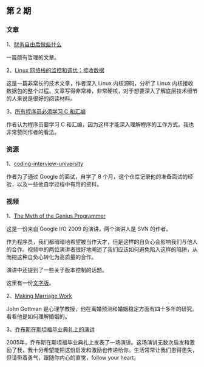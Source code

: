 ## 第 2 期

### 文章

1、[财务自由后做些什么](https://blog.youxu.info/2021/11/01/after-fire/)

一篇颇有哲理的文章。

2、[Linux 网络栈的监控和调优：接收数据](https://blog.packagecloud.io/monitoring-tuning-linux-networking-stack-receiving-data/)

这是一篇非常长的技术文章，作者深入 Linux 内核源码，分析了 Linux 内核接收数据包的整个过程。文章写得非常棒，非常硬核，对于想要深入了解底层技术细节的人来说是很好的阅读材料。

3、[所有程序员必须学习 C 和汇编](https://www.deconstructconf.com/2017/joe-damato-all-programmers-must-learn-c-and-assembly)

作者认为程序员要学习 C 和汇编，因为这样才能深入理解程序的工作方式。我也非常赞同作者的看法。

### 资源

1、[coding-interview-university](https://github.com/jwasham/coding-interview-university)

作者为了通过 Google 的面试，自学了 8 个月，这个仓库记录他的准备面试的经验，以及一些他自学过程中有用的资料。

### 视频

1、[The Myth of the Genius Programmer](https://www.youtube.com/watch?v=0SARbwvhupQ)

这是一份来自 Google I/O 2009 的演讲，两个演讲人是 SVN 的作者。

作为程序员，我们都暗暗地希望被当作天才，但是这样的自负心会影响我们与他人的合作。视频中的两位演讲者很好地阐述了我们应该如何避免陷入这样的陷阱，从而把这种自负心转化为高质量的合作。

演讲中还提到了一些关于版本控制的话题。

这里有一份[文字版](https://www.rubyplus.net/2016/10/google-io-2009-myth-of-genius-programmer.html)。

2、[Making Marriage Work](https://www.youtube.com/watch?v=AKTyPgwfPgg)

John Gottman 是心理学教授，他在离婚预测和婚姻稳定方面有四十多年的研究。看看他是如何理解婚姻的。

3、[乔布斯在斯坦福毕业典礼上的演讲](https://www.bilibili.com/video/BV1oW411h7Ea)

2005年，乔布斯在斯坦福毕业典礼上发表了一场演讲。这场演讲无数次启发和激励了我，我十分希望能把这份启发和激励也传递给你。生活常常让我们患得患失，但请带着勇气，跟随你内心的直觉，follow your heart。